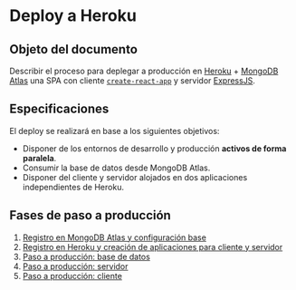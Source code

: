 # Deploy a Heroku

## Objeto del documento

Describir el proceso para deplegar a producción en [Heroku](https://www.heroku.com/) + [MongoDB Atlas](https://www.mongodb.com/cloud/atlas) una SPA con cliente [`create-react-app`](https://create-react-app.dev/docs/getting-started/) y servidor [ExpressJS](https://expressjs.com/).

## Especificaciones

El deploy se realizará en base a los siguientes objetivos:

- Disponer de los entornos de desarrollo y producción **activos de forma paralela**.
- Consumir la base de datos desde MongoDB Atlas.
- Disponer del cliente y servidor alojados en dos aplicaciones independientes de Heroku.


## Fases de paso a producción

1. [Registro en MongoDB Atlas y configuración base](https://github.com/german-alvarez-dev/deploy-react-express-app/blob/main/stage1.md)
2. [Registro en Heroku y creación de aplicaciones para cliente y servidor](https://github.com/german-alvarez-dev/deploy-react-express-app/blob/main/stage2.md)
3. [Paso a producción: base de datos](https://github.com/german-alvarez-dev/deploy-react-express-app/blob/main/stage3.md)
4. [Paso a producción: servidor](https://github.com/german-alvarez-dev/deploy-react-express-app/blob/main/stage4.md)
5. [Paso a producción: cliente](https://github.com/german-alvarez-dev/deploy-react-express-app/blob/main/stage5.md)

